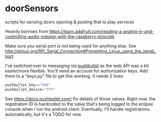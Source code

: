 doorSensors
===========

scripts for sensing doors opening &amp; posting that to play services

Heavily borrows from https://learn.adafruit.com/reading-a-analog-in-and-controlling-audio-volume-with-the-raspberry-pi/script

Make sure you serial port is not being used for anything else.  See http://elinux.org/RPi_Serial_Connection#Preventing_Linux_using_the_serial_port

I've switched over to messaging via [pushbullet](https://www.pushbullet.com/) as the web API was a bit easier/more flexible.  You'll need an account for authorization keys.  Add them to a "keys.py" file to get this working.  It needs 2 lines:

```python
pushbullet_key=="XXX"
pushbullet_device="YYY"
```

See https://docs.pushbullet.com/ for details of those values.  Right now, the registration ID is hardcoded to the value that's being logged to the eclipse console when I run the android client.  Eventually, I'll handle registrations automatically, but it's a TODO for now.
